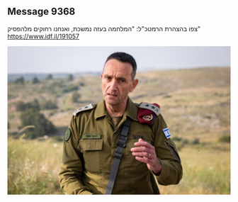 ## Message 9368

צפו בהצהרת הרמטכ"ל:
"המלחמה בעזה נמשכת, ואנחנו רחוקים מלהפסיק"
https://www.idf.il/191057

![Photo](./9368/9368_photo.jpg)
